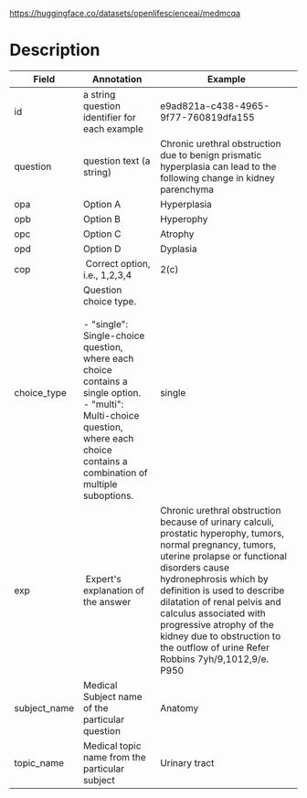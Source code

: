https://huggingface.co/datasets/openlifescienceai/medmcqa

# Description
| Field        | Annotation                                                                                                                                                                                                         | Example                                                                                                                                                                                                                                                                                                                                                                                       |
| ------------ | ------------------------------------------------------------------------------------------------------------------------------------------------------------------------------------------------------------------ | --------------------------------------------------------------------------------------------------------------------------------------------------------------------------------------------------------------------------------------------------------------------------------------------------------------------------------------------------------------------------------------------- |
| id           | a string question identifier for each example                                                                                                                                                                      | e9ad821a-c438-4965-9f77-760819dfa155<br>                                                                                                                                                                                                                                                                                                                                                      |
| question     | question text (a string)                                                                                                                                                                                           | Chronic urethral obstruction due to benign prismatic hyperplasia can lead to the following change in kidney parenchyma                                                                                                                                                                                                                                                                        |
| opa          | Option A                                                                                                                                                                                                           | Hyperplasia                                                                                                                                                                                                                                                                                                                                                                                   |
| opb          | Option B                                                                                                                                                                                                           | Hyperophy                                                                                                                                                                                                                                                                                                                                                                                     |
| opc          | Option C                                                                                                                                                                                                           | Atrophy                                                                                                                                                                                                                                                                                                                                                                                       |
| opd          | Option D                                                                                                                                                                                                           | Dyplasia                                                                                                                                                                                                                                                                                                                                                                                      |
| cop          |  Correct option, i.e., 1,2,3,4                                                                                                                                                                                     | 2(c)                                                                                                                                                                                                                                                                                                                                                                                          |
| choice_type  | Question choice type.<br><br>- "single": Single-choice question, where each choice contains a single option.<br>- "multi": Multi-choice question, where each choice contains a combination of multiple suboptions. | single                                                                                                                                                                                                                                                                                                                                                                                        |
| exp          |  Expert's explanation of the answer                                                                                                                                                                                | Chronic urethral obstruction because of urinary calculi, prostatic hyperophy, tumors, normal pregnancy, tumors, uterine prolapse or functional disorders cause hydronephrosis which by definition is used to describe dilatation of renal pelvis and calculus associated with progressive atrophy of the kidney due to obstruction to the outflow of urine Refer Robbins 7yh/9,1012,9/e. P950 |
| subject_name | Medical Subject name of the particular question                                                                                                                                                                    | Anatomy                                                                                                                                                                                                                                                                                                                                                                                       |
| topic_name   | Medical topic name from the particular subject                                                                                                                                                                     | Urinary tract                                                                                                                                                                                                                                                                                                                                                                                 |
